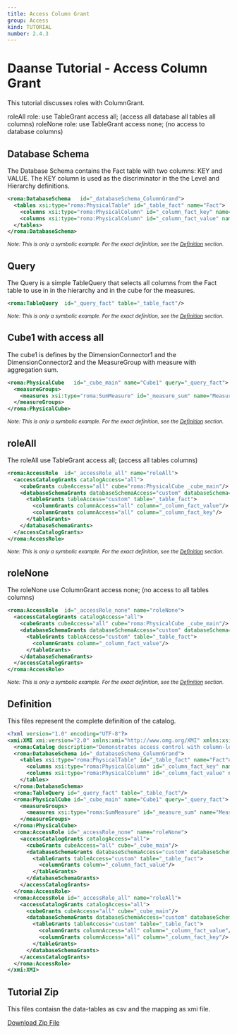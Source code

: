 ```yaml
---
title: Access Column Grant
group: Access
kind: TUTORIAL
number: 2.4.3
---
```

# Daanse Tutorial - Access Column Grant

This tutorial discusses roles with ColumnGrant.

roleAll    role: use TableGrant access all; (access all database all tables all columns)
roleNone   role: use TableGrant access none; (no access to database columns)


## Database Schema

The Database Schema contains the Fact table with two columns: KEY and VALUE. The KEY column is used as the discriminator in the the Level and Hierarchy definitions.


```xml
<roma:DatabaseSchema   id="_databaseSchema_ColumnGrand">
  <tables xsi:type="roma:PhysicalTable" id="_table_fact" name="Fact">
    <columns xsi:type="roma:PhysicalColumn" id="_column_fact_key" name="KEY"/>
    <columns xsi:type="roma:PhysicalColumn" id="_column_fact_value" name="VALUE" type="Integer"/>
  </tables>
</roma:DatabaseSchema>

```
*<small>Note: This is only a symbolic example. For the exact definition, see the [Definition](#definition) section.</small>*
## Query

The Query is a simple TableQuery that selects all columns from the Fact table to use in in the hierarchy and in the cube for the measures.


```xml
<roma:TableQuery  id="_query_fact" table="_table_fact"/>

```
*<small>Note: This is only a symbolic example. For the exact definition, see the [Definition](#definition) section.</small>*
## Cube1 with access all

The cube1 is defines by the DimensionConnector1 and the DimensionConnector2  and the MeasureGroup with measure with aggregation sum.


```xml
<roma:PhysicalCube   id="_cube_main" name="Cube1" query="_query_fact">
  <measureGroups>
    <measures xsi:type="roma:SumMeasure" id="_measure_sum" name="Measure1" column="_column_fact_value"/>
  </measureGroups>
</roma:PhysicalCube>

```
*<small>Note: This is only a symbolic example. For the exact definition, see the [Definition](#definition) section.</small>*
## roleAll

The roleAll use TableGrant access all; (access all tables columns)


```xml
<roma:AccessRole  id="_accessRole_all" name="roleAll">
  <accessCatalogGrants catalogAccess="all">
    <cubeGrants cubeAccess="all" cube="roma:PhysicalCube _cube_main"/>
    <databaseSchemaGrants databaseSchemaAccess="custom" databaseSchema="_databaseSchema_ColumnGrand">
      <tableGrants tableAccess="custom" table="_table_fact">
        <columnGrants columnAccess="all" column="_column_fact_value"/>
        <columnGrants columnAccess="all" column="_column_fact_key"/>
      </tableGrants>
    </databaseSchemaGrants>
  </accessCatalogGrants>
</roma:AccessRole>

```
*<small>Note: This is only a symbolic example. For the exact definition, see the [Definition](#definition) section.</small>*
## roleNone

The roleNone use ColumnGrant access none; (no access to all tables columns)


```xml
<roma:AccessRole  id="_accessRole_none" name="roleNone">
  <accessCatalogGrants catalogAccess="all">
    <cubeGrants cubeAccess="all" cube="roma:PhysicalCube _cube_main"/>
    <databaseSchemaGrants databaseSchemaAccess="custom" databaseSchema="_databaseSchema_ColumnGrand">
      <tableGrants tableAccess="custom" table="_table_fact">
        <columnGrants column="_column_fact_value"/>
      </tableGrants>
    </databaseSchemaGrants>
  </accessCatalogGrants>
</roma:AccessRole>

```
*<small>Note: This is only a symbolic example. For the exact definition, see the [Definition](#definition) section.</small>*

## Definition

This files represent the complete definition of the catalog.

```xml
<?xml version="1.0" encoding="UTF-8"?>
<xmi:XMI xmi:version="2.0" xmlns:xmi="http://www.omg.org/XMI" xmlns:xsi="http://www.w3.org/2001/XMLSchema-instance" xmlns:roma="https://www.daanse.org/spec/org.eclipse.daanse.rolap.mapping">
  <roma:Catalog description="Demonstrates access control with column-level grants" name="Daanse Tutorial - Access Column Grant" cubes="_cube_main" accessRoles="_accessRole_all _accessRole_none" dbschemas="_databaseSchema_ColumnGrand"/>
  <roma:DatabaseSchema id="_databaseSchema_ColumnGrand">
    <tables xsi:type="roma:PhysicalTable" id="_table_fact" name="Fact">
      <columns xsi:type="roma:PhysicalColumn" id="_column_fact_key" name="KEY"/>
      <columns xsi:type="roma:PhysicalColumn" id="_column_fact_value" name="VALUE" type="Integer"/>
    </tables>
  </roma:DatabaseSchema>
  <roma:TableQuery id="_query_fact" table="_table_fact"/>
  <roma:PhysicalCube id="_cube_main" name="Cube1" query="_query_fact">
    <measureGroups>
      <measures xsi:type="roma:SumMeasure" id="_measure_sum" name="Measure1" column="_column_fact_value"/>
    </measureGroups>
  </roma:PhysicalCube>
  <roma:AccessRole id="_accessRole_none" name="roleNone">
    <accessCatalogGrants catalogAccess="all">
      <cubeGrants cubeAccess="all" cube="_cube_main"/>
      <databaseSchemaGrants databaseSchemaAccess="custom" databaseSchema="_databaseSchema_ColumnGrand">
        <tableGrants tableAccess="custom" table="_table_fact">
          <columnGrants column="_column_fact_value"/>
        </tableGrants>
      </databaseSchemaGrants>
    </accessCatalogGrants>
  </roma:AccessRole>
  <roma:AccessRole id="_accessRole_all" name="roleAll">
    <accessCatalogGrants catalogAccess="all">
      <cubeGrants cubeAccess="all" cube="_cube_main"/>
      <databaseSchemaGrants databaseSchemaAccess="custom" databaseSchema="_databaseSchema_ColumnGrand">
        <tableGrants tableAccess="custom" table="_table_fact">
          <columnGrants columnAccess="all" column="_column_fact_value"/>
          <columnGrants columnAccess="all" column="_column_fact_key"/>
        </tableGrants>
      </databaseSchemaGrants>
    </accessCatalogGrants>
  </roma:AccessRole>
</xmi:XMI>

```



## Tutorial Zip
This files contaisn the data-tables as csv and the mapping as xmi file.

<a href="./zip/tutorial.access.columngrand.zip" download>Download Zip File</a>
